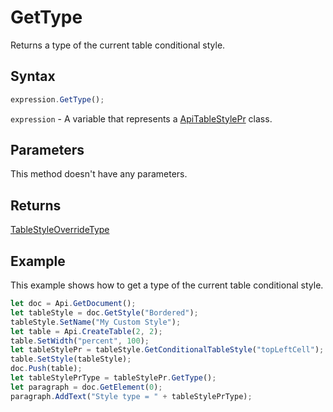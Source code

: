 # GetType

Returns a type of the current table conditional style.

## Syntax

```javascript
expression.GetType();
```

`expression` - A variable that represents a [ApiTableStylePr](../ApiTableStylePr.md) class.

## Parameters

This method doesn't have any parameters.

## Returns

[TableStyleOverrideType](../../Enumeration/TableStyleOverrideType.md)

## Example

This example shows how to get a type of the current table conditional style.

```javascript editor-
let doc = Api.GetDocument();
let tableStyle = doc.GetStyle("Bordered");
tableStyle.SetName("My Custom Style");
let table = Api.CreateTable(2, 2);
table.SetWidth("percent", 100);
let tableStylePr = tableStyle.GetConditionalTableStyle("topLeftCell");
table.SetStyle(tableStyle);
doc.Push(table);
let tableStylePrType = tableStylePr.GetType();
let paragraph = doc.GetElement(0);
paragraph.AddText("Style type = " + tableStylePrType);
```
